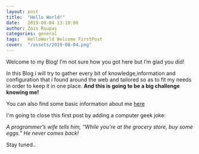 ```yaml
---
layout: post
title:  "Hello World!"
date:   2019-08-04 13:10:00
author: Zois Roupas
categories: general
tags:	HelloWorld Welcome FirstPost
cover:  "/assets/2019-08-04.png"
---
```


Welcome to my Blog! I’m not sure how you got here but I’m glad you did!

In this Blog i will try to gather every bit of knowledge,information and configuration that i found around the web and tailored so as to fit my needs in order to keep it in one place. **And this is going to be a big challenge knowing me!**

You can also find some basic information about me [here]

I'm going to close this first post by adding a computer geek joke:

_A programmer’s wife tells him, “While you’re at the grocery store, buy some eggs.” He never comes back!_

Stay tuned..

[here]: <https://roupasz.github.io>
